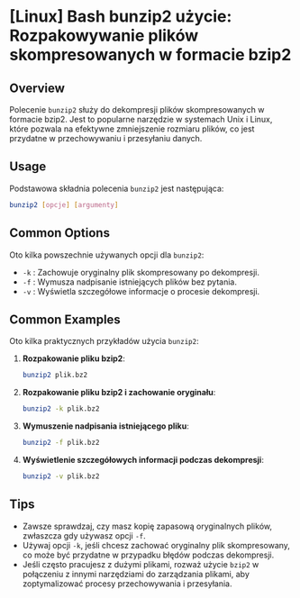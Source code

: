 # [Linux] Bash bunzip2 użycie: Rozpakowywanie plików skompresowanych w formacie bzip2

## Overview
Polecenie `bunzip2` służy do dekompresji plików skompresowanych w formacie bzip2. Jest to popularne narzędzie w systemach Unix i Linux, które pozwala na efektywne zmniejszenie rozmiaru plików, co jest przydatne w przechowywaniu i przesyłaniu danych.

## Usage
Podstawowa składnia polecenia `bunzip2` jest następująca:

```bash
bunzip2 [opcje] [argumenty]
```

## Common Options
Oto kilka powszechnie używanych opcji dla `bunzip2`:

- `-k` : Zachowuje oryginalny plik skompresowany po dekompresji.
- `-f` : Wymusza nadpisanie istniejących plików bez pytania.
- `-v` : Wyświetla szczegółowe informacje o procesie dekompresji.

## Common Examples
Oto kilka praktycznych przykładów użycia `bunzip2`:

1. **Rozpakowanie pliku bzip2**:
   ```bash
   bunzip2 plik.bz2
   ```

2. **Rozpakowanie pliku bzip2 i zachowanie oryginału**:
   ```bash
   bunzip2 -k plik.bz2
   ```

3. **Wymuszenie nadpisania istniejącego pliku**:
   ```bash
   bunzip2 -f plik.bz2
   ```

4. **Wyświetlenie szczegółowych informacji podczas dekompresji**:
   ```bash
   bunzip2 -v plik.bz2
   ```

## Tips
- Zawsze sprawdzaj, czy masz kopię zapasową oryginalnych plików, zwłaszcza gdy używasz opcji `-f`.
- Używaj opcji `-k`, jeśli chcesz zachować oryginalny plik skompresowany, co może być przydatne w przypadku błędów podczas dekompresji.
- Jeśli często pracujesz z dużymi plikami, rozważ użycie `bzip2` w połączeniu z innymi narzędziami do zarządzania plikami, aby zoptymalizować procesy przechowywania i przesyłania.